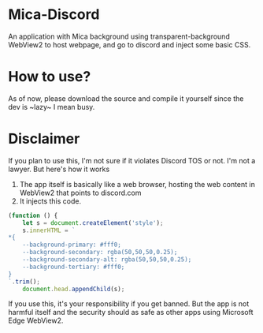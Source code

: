 # Mica-Discord

An application with Mica background using transparent-background WebView2 to host webpage, and go to discord and inject some basic CSS.

# How to use?
As of now, please download the source and compile it yourself since the dev is ~lazy~ I mean busy.

# Disclaimer
If you plan to use this, I'm not sure if it violates Discord TOS or not. I'm not a lawyer. But here's how it works
1. The app itself is basically like a web browser, hosting the web content in WebView2 that points to discord.com
2. It injects this code.
```javascript
(function () {
    let s = document.createElement('style');
    s.innerHTML = `
*{
    --background-primary: #fff0;
    --background-secondary: rgba(50,50,50,0.25);
    --background-secondary-alt: rgba(50,50,50,0.25);
    --background-tertiary: #fff0;
}
`.trim();
    document.head.appendChild(s);
```
If you use this, it's your responsibility if you get banned. But the app is not harmful itself and the security should as safe as other apps using Microsoft Edge WebView2.
